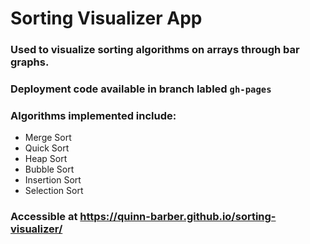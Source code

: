 # Sorting Visualizer App

### Used to visualize sorting algorithms on arrays through bar graphs.
### Deployment code available in branch labled `gh-pages`
### Algorithms implemented include:
* Merge Sort
* Quick Sort
* Heap Sort
* Bubble Sort
* Insertion Sort
* Selection Sort


### Accessible at https://quinn-barber.github.io/sorting-visualizer/
